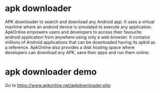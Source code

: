 # apk downloader
APK downloader to search and download any Android app. It uses a virtual machine where an android device is simulated to execute any application. ApkOnline empowers users and developers to access their favourite android application from anywhere using only a web browser. It contains millions of Android applications that can be downloaded having its apkid as a reference. ApkOnline also provides a disk hosting space where developers can download any APK, save their apps and run them online.

# apk downloader demo
Go to https://www.apkonline.net/apkdownloader.php
